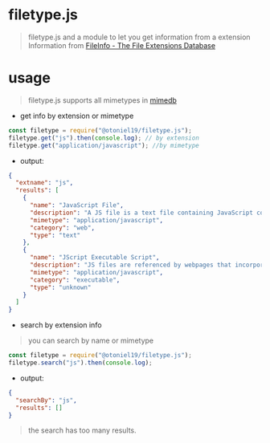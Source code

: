 # filetype.js

> filetype.js and a module to let you get information from a extension
> <br>
> Information from [FileInfo - The File Extensions Database](https://fileinfo.com)

# usage

> filetype.js supports all mimetypes in [mimedb](https://raw.githubusercontent.com/jshttp/mime-db/master/db.json)

- get info by extension or mimetype

```js
const filetype = require("@otoniel19/filetype.js");
filetype.get("js").then(console.log); // by extension
filetype.get("application/javascript"); //by mimetype
```

- output:

```json
{
  "extname": "js",
  "results": [
    {
      "name": "JavaScript File",
      "description": "A JS file is a text file containing JavaScript code that is used to execute JavaScript instructions in webpages. It may include functions that open and close windows, validate form fields, enable rollover images, or create dropdown menus.",
      "mimetype": "application/javascript",
      "category": "web",
      "type": "text"
    },
    {
      "name": "JScript Executable Script",
      "description": "JS files are referenced by webpages that incorporate JavaScript functions. They are usually imported in the or sections of the HTML. JS files are helpful when the same JavaScript code is used in multiple webpages as they allow the different pages to reference the code in the one external JS file.",
      "mimetype": "application/javascript",
      "category": "executable",
      "type": "unknown"
    }
  ]
}
```

- search by extension info

> you can search by name or mimetype

```js
const filetype = require("@otoniel19/filetype.js");
filetype.search("js").then(console.log);
```

- output:

```json
{
  "searchBy": "js",
  "results": []
}
```

> the search has too many results.
